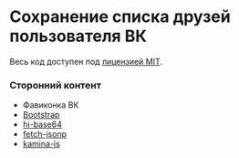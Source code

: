 # Сохранение списка друзей пользователя ВК

Весь код доступен под [лицензией MIT](LICENSE).

### Сторонний контент

* Фавиконка ВК
* [Bootstrap](https://getbootstrap.com)
* [hi-base64](https://github.com/emn178/hi-base64)
* [fetch-jsonp](https://github.com/camsong/fetch-jsonp)
* [kamina-js](https://github.com/tehcojam/kamina-js)
